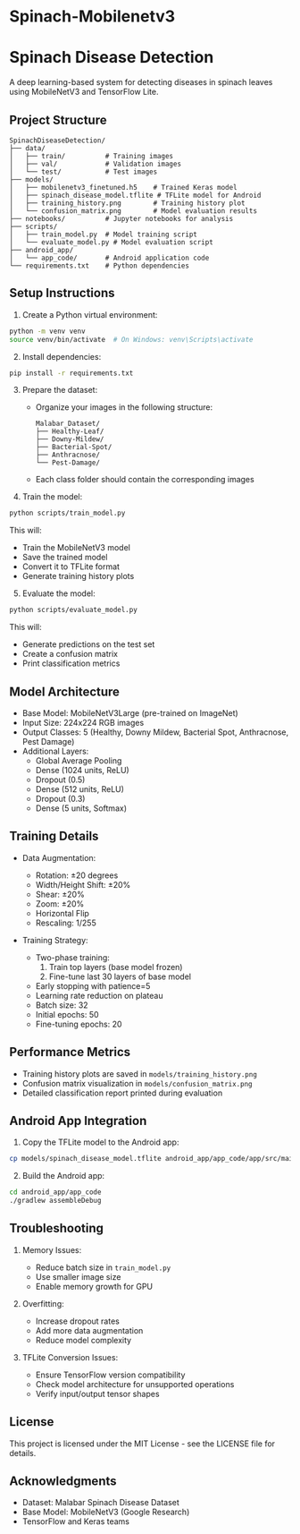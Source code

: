# Spinach-Mobilenetv3
# Spinach Disease Detection

A deep learning-based system for detecting diseases in spinach leaves using MobileNetV3 and TensorFlow Lite.

## Project Structure

```
SpinachDiseaseDetection/
├── data/
│   ├── train/          # Training images
│   ├── val/            # Validation images
│   └── test/           # Test images
├── models/
│   ├── mobilenetv3_finetuned.h5    # Trained Keras model
│   ├── spinach_disease_model.tflite # TFLite model for Android
│   ├── training_history.png        # Training history plot
│   └── confusion_matrix.png        # Model evaluation results
├── notebooks/          # Jupyter notebooks for analysis
├── scripts/
│   ├── train_model.py  # Model training script
│   └── evaluate_model.py # Model evaluation script
├── android_app/
│   └── app_code/       # Android application code
└── requirements.txt    # Python dependencies
```

## Setup Instructions

1. Create a Python virtual environment:
```bash
python -m venv venv
source venv/bin/activate  # On Windows: venv\Scripts\activate
```

2. Install dependencies:
```bash
pip install -r requirements.txt
```

3. Prepare the dataset:
   - Organize your images in the following structure:
     ```
     Malabar_Dataset/
     ├── Healthy-Leaf/
     ├── Downy-Mildew/
     ├── Bacterial-Spot/
     ├── Anthracnose/
     └── Pest-Damage/
     ```
   - Each class folder should contain the corresponding images

4. Train the model:
```bash
python scripts/train_model.py
```
This will:
- Train the MobileNetV3 model
- Save the trained model
- Convert it to TFLite format
- Generate training history plots

5. Evaluate the model:
```bash
python scripts/evaluate_model.py
```
This will:
- Generate predictions on the test set
- Create a confusion matrix
- Print classification metrics

## Model Architecture

- Base Model: MobileNetV3Large (pre-trained on ImageNet)
- Input Size: 224x224 RGB images
- Output Classes: 5 (Healthy, Downy Mildew, Bacterial Spot, Anthracnose, Pest Damage)
- Additional Layers:
  - Global Average Pooling
  - Dense (1024 units, ReLU)
  - Dropout (0.5)
  - Dense (512 units, ReLU)
  - Dropout (0.3)
  - Dense (5 units, Softmax)

## Training Details

- Data Augmentation:
  - Rotation: ±20 degrees
  - Width/Height Shift: ±20%
  - Shear: ±20%
  - Zoom: ±20%
  - Horizontal Flip
  - Rescaling: 1/255

- Training Strategy:
  - Two-phase training:
    1. Train top layers (base model frozen)
    2. Fine-tune last 30 layers of base model
  - Early stopping with patience=5
  - Learning rate reduction on plateau
  - Batch size: 32
  - Initial epochs: 50
  - Fine-tuning epochs: 20

## Performance Metrics

- Training history plots are saved in `models/training_history.png`
- Confusion matrix visualization in `models/confusion_matrix.png`
- Detailed classification report printed during evaluation

## Android App Integration

1. Copy the TFLite model to the Android app:
```bash
cp models/spinach_disease_model.tflite android_app/app_code/app/src/main/assets/
```

2. Build the Android app:
```bash
cd android_app/app_code
./gradlew assembleDebug
```

## Troubleshooting

1. Memory Issues:
   - Reduce batch size in `train_model.py`
   - Use smaller image size
   - Enable memory growth for GPU

2. Overfitting:
   - Increase dropout rates
   - Add more data augmentation
   - Reduce model complexity

3. TFLite Conversion Issues:
   - Ensure TensorFlow version compatibility
   - Check model architecture for unsupported operations
   - Verify input/output tensor shapes

## License

This project is licensed under the MIT License - see the LICENSE file for details.

## Acknowledgments

- Dataset: Malabar Spinach Disease Dataset
- Base Model: MobileNetV3 (Google Research)
- TensorFlow and Keras teams 
